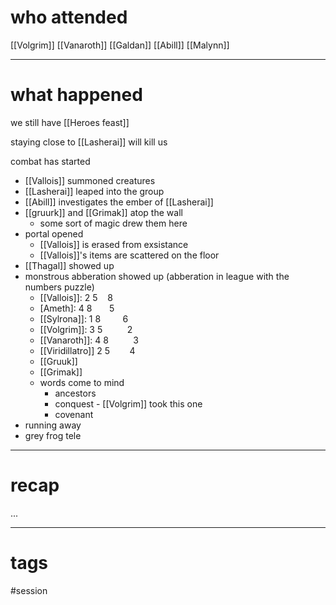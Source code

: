 # who attended

[[Volgrim]]
[[Vanaroth]]
[[Galdan]]
[[Abill]]
[[Malynn]]

---
# what happened

we still have [[Heroes feast]]

staying close to [[Lasherai]]  will kill us

combat has started
- [[Vallois]] summoned creatures
- [[Lasherai]] leaped into the group
- [[Abill]] investigates the ember of [[Lasherai]]
- [[gruurk]] and [[Grimak]] atop the wall
	- some sort of magic drew them here
- portal opened
	- [[Vallois]] is erased from exsistance
	- [[Vallois]]'s items are scattered on the floor
- [[Thagal]] showed up
- monstrous abberation showed up (abberation in league with the numbers puzzle)
	- [[Vallois]]: 2 5    8
	- [Ameth]: 4 8       5
	- [[Sylrona]]: 1 8         6
	- [[Volgrim]]: 3 5          2
	- [[Vanaroth]]: 4 8          3
	- [[Viridillatro]] 2 5        4
	- [[Gruuk]]
	- [[Grimak]]
	- words come to mind
		- ancestors
		- conquest - [[Volgrim]] took this one
		- covenant
- running away
- grey frog tele




---
# recap

...

---
# tags

#session